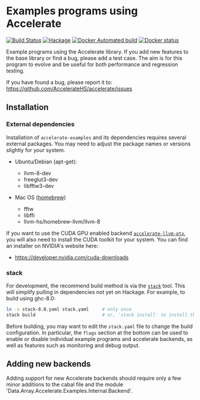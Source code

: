 Examples programs using Accelerate
==================================

[![Build Status](https://travis-ci.org/AccelerateHS/accelerate-examples.svg?branch=master)](https://travis-ci.org/AccelerateHS/accelerate-examples)
[![Hackage](https://img.shields.io/hackage/v/accelerate-examples.svg)](https://hackage.haskell.org/package/accelerate-examples)
[![Docker Automated build](https://img.shields.io/docker/automated/tmcdonell/accelerate-examples.svg)](https://hub.docker.com/r/tmcdonell/accelerate-examples/)
[![Docker status](https://images.microbadger.com/badges/image/tmcdonell/accelerate-examples.svg)](https://microbadger.com/images/tmcdonell/accelerate-examples)

Example programs using the Accelerate library. If you add new features to the
base library or find a bug, please add a test case. The aim is for this program
to evolve and be useful for both performance and regression testing.

If you have found a bug, please report it to:
https://github.com/AccelerateHS/accelerate/issues


Installation
------------

### External dependencies

Installation of `accelerate-examples` and its dependencies requires several
external packages. You may need to adjust the package names or versions slightly
for your system.

  * Ubuntu/Debian (apt-get):
    - llvm-8-dev
    - freeglut3-dev
    - libfftw3-dev

  * Mac OS ([homebrew](http://brew.sh/index.html))
    - fftw
    - libffi
    - llvm-hs/homebrew-llvm/llvm-8

If you want to use the CUDA GPU enabled backend
[`accelerate-llvm-ptx`](https://github.com/AccelerateHS/accelerate-llvm), you
will also need to install the CUDA toolkit for your system. You can find an
installer on NVIDIA's website here:

  * https://developer.nvidia.com/cuda-downloads


### stack

For development, the recommend build method is via the
[`stack`](http://haskellstack.org) tool. This will simplify pulling in
dependencies not yet on Hackage. For example, to build using ghc-8.0:

```bash
ln -s stack-8.0.yaml stack.yaml     # only once
stack build                         # or, 'stack install' to install the executables globally
```

Before building, you may want to edit the `stack.yaml` file to change the build
configuration. In particular, the `flags` section at the bottom can be used to
enable or disable individual example programs and accelerate backends, as well
as features such as monitoring and debug output.


Adding new backends
-------------------

Adding support for new Accelerate backends should require only a few minor
additions to the cabal file and the module
'Data.Array.Accelerate.Examples.Internal.Backend'.

